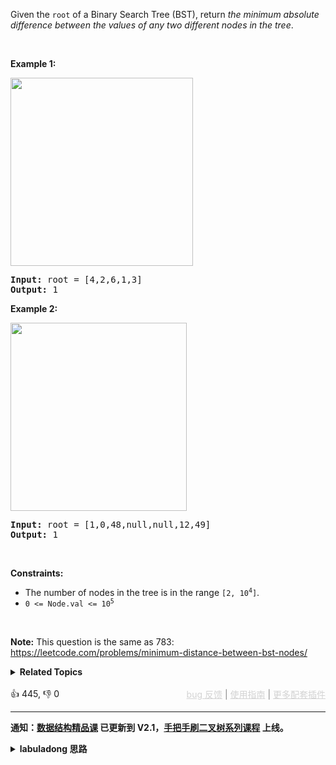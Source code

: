 <p>Given the <code>root</code> of a Binary Search Tree (BST), return <em>the minimum absolute difference between the values of any two different nodes in the tree</em>.</p>

<p>&nbsp;</p> 
<p><strong class="example">Example 1:</strong></p> 
<img alt="" src="https://assets.leetcode.com/uploads/2021/02/05/bst1.jpg" style="width: 292px; height: 301px;" /> 
<pre>
<strong>Input:</strong> root = [4,2,6,1,3]
<strong>Output:</strong> 1
</pre>

<p><strong class="example">Example 2:</strong></p> 
<img alt="" src="https://assets.leetcode.com/uploads/2021/02/05/bst2.jpg" style="width: 282px; height: 301px;" /> 
<pre>
<strong>Input:</strong> root = [1,0,48,null,null,12,49]
<strong>Output:</strong> 1
</pre>

<p>&nbsp;</p> 
<p><strong>Constraints:</strong></p>

<ul> 
 <li>The number of nodes in the tree is in the range <code>[2, 10<sup>4</sup>]</code>.</li> 
 <li><code>0 &lt;= Node.val &lt;= 10<sup>5</sup></code></li> 
</ul>

<p>&nbsp;</p> 
<p><strong>Note:</strong> This question is the same as 783: <a href="https://leetcode.com/problems/minimum-distance-between-bst-nodes/" target="_blank">https://leetcode.com/problems/minimum-distance-between-bst-nodes/</a></p>

<details><summary><strong>Related Topics</strong></summary>树 | 深度优先搜索 | 广度优先搜索 | 二叉搜索树 | 二叉树</details><br>

<div>👍 445, 👎 0<span style='float: right;'><span style='color: gray;'><a href='https://github.com/labuladong/fucking-algorithm/discussions/939' target='_blank' style='color: lightgray;text-decoration: underline;'>bug 反馈</a> | <a href='https://labuladong.gitee.io/article/fname.html?fname=jb插件简介' target='_blank' style='color: lightgray;text-decoration: underline;'>使用指南</a> | <a href='https://labuladong.github.io/algo/images/others/%E5%85%A8%E5%AE%B6%E6%A1%B6.jpg' target='_blank' style='color: lightgray;text-decoration: underline;'>更多配套插件</a></span></span></div>

<div id="labuladong"><hr>

**通知：[数据结构精品课](https://aep.h5.xeknow.com/s/1XJHEO) 已更新到 V2.1，[手把手刷二叉树系列课程](https://aep.xet.tech/s/3YGcq3) 上线。**

<details><summary><strong>labuladong 思路</strong></summary>

## 基本思路

前文 [手把手刷二叉树总结篇](https://labuladong.github.io/article/fname.html?fname=二叉树总结) 说过二叉树的递归分为「遍历」和「分解问题」两种思维模式，这道题需要用到「遍历」的思维。

中序遍历会有序遍历 BST 的节点，遍历过程中计算最小差值即可。

**标签：[二叉搜索树](https://mp.weixin.qq.com/mp/appmsgalbum?__biz=MzAxODQxMDM0Mw==&action=getalbum&album_id=2121995456690946054)**

## 解法代码

提示：🟢 标记的是我写的解法代码，🤖 标记的是 chatGPT 翻译的多语言解法代码。如有错误，可以 [点这里](https://github.com/labuladong/fucking-algorithm/issues/1113) 反馈和修正。

<div class="tab-panel"><div class="tab-nav">
<button data-tab-item="cpp" class="tab-nav-button btn " data-tab-group="default" onclick="switchTab(this)">cpp🤖</button>

<button data-tab-item="python" class="tab-nav-button btn " data-tab-group="default" onclick="switchTab(this)">python🤖</button>

<button data-tab-item="java" class="tab-nav-button btn active" data-tab-group="default" onclick="switchTab(this)">java🟢</button>

<button data-tab-item="go" class="tab-nav-button btn " data-tab-group="default" onclick="switchTab(this)">go🤖</button>

<button data-tab-item="javascript" class="tab-nav-button btn " data-tab-group="default" onclick="switchTab(this)">javascript🤖</button>
</div><div class="tab-content">
<div data-tab-item="cpp" class="tab-item " data-tab-group="default"><div class="highlight">

```cpp
// 注意：cpp 代码由 chatGPT🤖 根据我的 java 代码翻译，旨在帮助不同背景的读者理解算法逻辑。
// 本代码已经通过力扣的测试用例，应该可直接成功提交。

class binaryTree.binaryTree.binaryTree.binaryTree.binaryTree.binaryTree.binaryTree.binaryTree.binaryTree.binaryTree.binaryTree.binaryTree.binaryTree.binaryTree.backtracking.backtracking.round2.backtracking.round2.backtracking.round2.backtracking.round2.backtracking.round2.backtracking.round2.backtracking.round2.backtracking.round2.Solution {
public:
    int getMinimumDifference(TreeNode* root) {
        traverse(root);
        return res;
    }

    TreeNode* prev = nullptr;
    int res = INT_MAX;

    // 遍历函数
    void traverse(TreeNode* root) {
        if (root == nullptr) {
            return;
        }
        traverse(root->left);
        // 中序遍历位置
        if (prev != nullptr) {
            res = min(res, root->val - prev->val);
        }
        prev = root;
        traverse(root->right);
    }
};
```

</div></div>

<div data-tab-item="python" class="tab-item " data-tab-group="default"><div class="highlight">

```python
# 注意：python 代码由 chatGPT🤖 根据我的 java 代码翻译，旨在帮助不同背景的读者理解算法逻辑。
# 本代码已经通过力扣的测试用例，应该可直接成功提交。

class binaryTree.binaryTree.binaryTree.binaryTree.binaryTree.binaryTree.binaryTree.binaryTree.binaryTree.binaryTree.binaryTree.binaryTree.binaryTree.binaryTree.backtracking.backtracking.round2.backtracking.round2.backtracking.round2.backtracking.round2.backtracking.round2.backtracking.round2.backtracking.round2.backtracking.round2.Solution:
    def getMinimumDifference(self, root: TreeNode) -> int:
        self.prev = None
        self.res = float('inf')
        self.traverse(root)
        return self.res
        
    # 遍历函数
    def traverse(self, root: TreeNode) -> None:
        if not root:
            return
        
        self.traverse(root.left)
        # 中序遍历位置
        if self.prev:
            self.res = min(self.res, root.val - self.prev.val)
        self.prev = root
        self.traverse(root.right)
```

</div></div>

<div data-tab-item="java" class="tab-item active" data-tab-group="default"><div class="highlight">

```java
class binaryTree.binaryTree.binaryTree.binaryTree.binaryTree.binaryTree.binaryTree.binaryTree.binaryTree.binaryTree.binaryTree.binaryTree.binaryTree.binaryTree.backtracking.backtracking.round2.backtracking.round2.backtracking.round2.backtracking.round2.backtracking.round2.backtracking.round2.backtracking.round2.backtracking.round2.Solution {
    public int getMinimumDifference(TreeNode root) {
        traverse(root);
        return res;
    }

    TreeNode prev = null;
    int res = Integer.MAX_VALUE;

    // 遍历函数
    void traverse(TreeNode root) {
        if (root == null) {
            return;
        }
        traverse(root.left);
        // 中序遍历位置
        if (prev != null) {
            res = Math.min(res, root.val - prev.val);
        }
        prev = root;
        traverse(root.right);
    }
}
```

</div></div>

<div data-tab-item="go" class="tab-item " data-tab-group="default"><div class="highlight">

```go
// 注意：go 代码由 chatGPT🤖 根据我的 java 代码翻译，旨在帮助不同背景的读者理解算法逻辑。
// 本代码还未经过力扣测试，仅供参考，如有疑惑，可以参照我写的 java 代码对比查看。

/**
 * Definition for a binary tree node.
 * type TreeNode struct {
 *     Val int
 *     Left *TreeNode
 *     Right *TreeNode
 * }
 */

func getMinimumDifference(root *TreeNode) int {
    prev := (*TreeNode)(nil)
    res := math.MaxInt32

    var traverse func(root *TreeNode)
    traverse = func(root *TreeNode) {
        if root == nil {
            return
        }

        traverse(root.Left)
        // 中序遍历位置
        if prev != nil {
            res = min(res, root.Val - prev.Val)
        }

        prev = root
        traverse(root.Right)
    }

    traverse(root)
    return res
}

func min(x, y int) int {
    if x < y {
        return x
    }
    return y
}
```

</div></div>

<div data-tab-item="javascript" class="tab-item " data-tab-group="default"><div class="highlight">

```javascript
// 注意：javascript 代码由 chatGPT🤖 根据我的 java 代码翻译，旨在帮助不同背景的读者理解算法逻辑。
// 本代码已经通过力扣的测试用例，应该可直接成功提交。

/**
 * @param {TreeNode} root
 * @return {number}
 */
var getMinimumDifference = function(root) {
    let prev = null;
    let res = Number.MAX_SAFE_INTEGER;

    // 遍历函数
    function traverse(root) {
        if (root == null) {
            return;
        }
        traverse(root.left);
        // 中序遍历位置
        if (prev != null) {
            res = Math.min(res, root.val - prev.val);
        }
        prev = root;
        traverse(root.right);
    }

    traverse(root);
    return res;
}
```

</div></div>
</div></div>

**类似题目**：
  - [783. 二叉搜索树节点最小距离 🟢](/problems/minimum-distance-between-bst-nodes)

</details>
</div>



